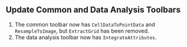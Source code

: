 ## Update Common and Data Analysis Toolbars

1. The common toolbar now has `CellDataToPointData` and `ResampleToImage`, but `ExtractGrid` has been removed.
2. The data analysis toolbar now has `IntegrateAttributes`.
